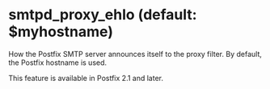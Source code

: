 # smtpd_proxy_ehlo (default: $myhostname)

How the Postfix SMTP server announces itself to the proxy filter.
By default, the Postfix hostname is used.




This feature is available in Postfix 2.1 and later.



